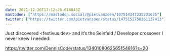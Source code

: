 ```yaml
---
date: 2021-12-26T17:12:26.016843Z
mastodon: ["https://mastodon.social/@pietvanzoen/107514347235231625"]
twitter: ["https://twitter.com/pietvanzoen/status/1475152758261137413"]
---
```

Just discovered <festivus.dev> and it’s the Seinfeld / Developer crossover I never knew I needed: 

https://twitter.com/DennisCode/status/1340108062565154816?s=20
